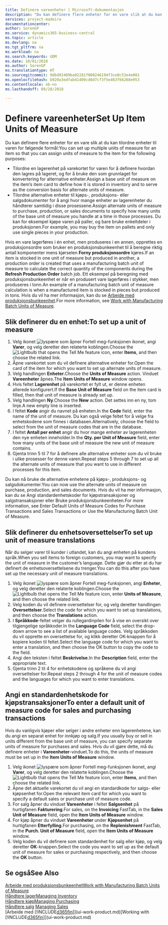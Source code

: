 ```yaml
---
title: Definere vareenheter | Microsoft-dokumentasjon
description: "Du kan definere flere enheter for en vare slik at du kan tilordne enheter til varen for følgende formål."
services: project-madeira
documentationcenter: 
author: SorenGP
ms.service: dynamics365-business-central
ms.topic: article
ms.devlang: na
ms.tgt_pltfrm: na
ms.workload: na
ms.search.keywords: UOM
ms.date: 10/01/2018
ms.author: SorenGP
ms.translationtype: HT
ms.sourcegitcommit: 9dbd92409ba02281f008246194f3ce0c53e4e001
ms.openlocfilehash: b920a3edfab41409cd8d7cf3f5e463f66268e953
ms.contentlocale: nb-no
ms.lasthandoff: 09/28/2018

---
```

# <a name="set-up-item-units-of-measure"></a><span data-ttu-id="8d307-103">Definere vareenheter</span><span class="sxs-lookup"><span data-stu-id="8d307-103">Set Up Item Units of Measure</span></span>
<span data-ttu-id="8d307-104">Du kan definere flere enheter for en vare slik at du kan tilordne enheter til varen for følgende formål:</span><span class="sxs-lookup"><span data-stu-id="8d307-104">You can set up multiple units of measure for an item so that you can assign units of measure to the item for the following purposes:</span></span>

- <span data-ttu-id="8d307-105">Tilordne en lagerenhet på varekortet for varen for å definere hvordan den lagres på lageret, og for å bruke den som grunnlaget for konvertering for alternative enheter.</span><span class="sxs-lookup"><span data-stu-id="8d307-105">Assign a base unit of measure on the item’s item card to define how it is stored in inventory and to serve as the conversion basis for alternate units of measure.</span></span>
- <span data-ttu-id="8d307-106">Tilordne alternative enheter til kjøps-, produksjons- eller salgsdokumenter for å angi hvor mange enheter av lagerenheter du håndterer samtidig i disse prosessene.</span><span class="sxs-lookup"><span data-stu-id="8d307-106">Assign alternate units of measure to purchase, production, or sales documents to specify how many units of the base unit of measure you handle at a time in those processes.</span></span> <span data-ttu-id="8d307-107">Du kan for eksempel kjøpe varen på paller, og bare bruke enkeltdeler i produksjonen.</span><span class="sxs-lookup"><span data-stu-id="8d307-107">For example, you may buy the item on pallets and only use single pieces in your production.</span></span>

<span data-ttu-id="8d307-108">Hvis en vare lagerføres i én enhet, men produseres i en annen, opprettes en produksjonsordre som bruker en produksjonsbunkeenhet til å beregne riktig antall komponenter mens kjørselen **Forny produksjonsordre** kjøres.</span><span class="sxs-lookup"><span data-stu-id="8d307-108">If an item is stocked in one unit of measure but produced in another, a production order is created that uses a manufacturing batch unit of measure to calculate the correct quantity of the components during the **Refresh Production Order** batch job.</span></span> <span data-ttu-id="8d307-109">Ett eksempel på beregning med produksjonsbunkeenhet er når en produsert vare lagerføres i stykker, men produseres i tonn.</span><span class="sxs-lookup"><span data-stu-id="8d307-109">An example of a manufacturing batch unit of measure calculation is when a manufactured item is stocked in pieces but produced in tons.</span></span> <span data-ttu-id="8d307-110">Hvis du vil ha mer informasjon, kan du se [Arbeide med produksjonsbunkeenhet](production-how-to-use-the-manufacturing-batch-unit-of-measure.md).</span><span class="sxs-lookup"><span data-stu-id="8d307-110">For more information, see [Work with Manufacturing Batch Units of Measure](production-how-to-use-the-manufacturing-batch-unit-of-measure.md).</span></span>

## <a name="to-set-up-a-unit-of-measure"></a><span data-ttu-id="8d307-111">Slik definerer du en enhet:</span><span class="sxs-lookup"><span data-stu-id="8d307-111">To set up a unit of measure</span></span>
1. <span data-ttu-id="8d307-112">Velg ikonet ![lyspære som åpner Fortell meg-funksjonen](media/ui-search/search_small.png "Fortell hva du vil gjøre") ikonet, angi **Varer**, og velg deretter den relaterte koblingen.</span><span class="sxs-lookup"><span data-stu-id="8d307-112">Choose the ![Lightbulb that opens the Tell Me feature](media/ui-search/search_small.png "Tell me what you want to do") icon, enter **Items**, and then choose the related link.</span></span>
2. <span data-ttu-id="8d307-113">Åpne varekortet som du vil definere alternative enheter for.</span><span class="sxs-lookup"><span data-stu-id="8d307-113">Open the card of the item for which you want to set up alternate units of measure.</span></span>
3. <span data-ttu-id="8d307-114">Velg handlingen **Enheter**.</span><span class="sxs-lookup"><span data-stu-id="8d307-114">Choose the **Units of Measure** action.</span></span> <span data-ttu-id="8d307-115">Vinduet **Vareenheter** åpnes.</span><span class="sxs-lookup"><span data-stu-id="8d307-115">The **Item Units of Measure** window opens.</span></span>
4. <span data-ttu-id="8d307-116">Hvis feltet **Lagerenhet** på varekortet er fylt ut, er denne enheten allerede konfigurert.</span><span class="sxs-lookup"><span data-stu-id="8d307-116">If the **Base Unit of Measure** field on the item card is filled, then that unit of measure is already set up.</span></span>
5. <span data-ttu-id="8d307-117">Velg handlingen **Ny**.</span><span class="sxs-lookup"><span data-stu-id="8d307-117">Choose the **New** action.</span></span> <span data-ttu-id="8d307-118">Det settes inn en ny, tom linje.</span><span class="sxs-lookup"><span data-stu-id="8d307-118">A new empty line is inserted.</span></span>
6. <span data-ttu-id="8d307-119">I feltet **Kode** angir du navnet på enheten.</span><span class="sxs-lookup"><span data-stu-id="8d307-119">In the **Code** field, enter the name of the unit of measure.</span></span> <span data-ttu-id="8d307-120">Du kan også velge feltet for å velge fra enhetskodene som finnes i databasen.</span><span class="sxs-lookup"><span data-stu-id="8d307-120">Alternatively, choose the field to select from the unit of measure codes that are in the database.</span></span>
7. <span data-ttu-id="8d307-121">I feltet **Antall per enhet** angir du hvor mange enheter av lagerenheten den nye enheten inneholder.</span><span class="sxs-lookup"><span data-stu-id="8d307-121">In the **Qty. per Unit of Measure** field, enter how many units of the base unit of measure the new unit of measure contains.</span></span>
8. <span data-ttu-id="8d307-122">Gjenta trinn 5 til 7 for å definere alle alternative enheter som du vil bruke i ulike prosesser for denne varen.</span><span class="sxs-lookup"><span data-stu-id="8d307-122">Repeat steps 5 through 7 to set up all the alternate units of measure that you want to use in different processes for this item.</span></span>

<span data-ttu-id="8d307-123">Du kan nå bruke de alternative enhetene på kjøps-, produksjons- og salgsdokumenter.</span><span class="sxs-lookup"><span data-stu-id="8d307-123">You can now use the alternate units of measure on purchase, production, and sales documents.</span></span> <span data-ttu-id="8d307-124">Hvis du vil ha mer informasjon, kan du se Angi standardenhetskoder for kjøpstransaksjoner og salgstransaksjoner eller Bruke produksjonsbunkeenheten.</span><span class="sxs-lookup"><span data-stu-id="8d307-124">For more information, see Enter Default Units of Measure Codes for Purchase Transactions and Sales Transactions or Use the Manufacturing Batch Unit of Measure.</span></span>

## <a name="to-set-up-unit-of-measure-translations"></a><span data-ttu-id="8d307-125">Slik definerer du enhetsoversettelser</span><span class="sxs-lookup"><span data-stu-id="8d307-125">To set up unit of measure translations</span></span>
<span data-ttu-id="8d307-126">Når du selger varer til kunder i utlandet, kan du angi enheten på kundens språk.</span><span class="sxs-lookup"><span data-stu-id="8d307-126">When you sell items to foreign customers, you may want to specify the unit of measure in the customer’s language.</span></span> <span data-ttu-id="8d307-127">Dette gjør du etter at du har definert de enhetsoversettelsene du trenger.</span><span class="sxs-lookup"><span data-stu-id="8d307-127">You can do this after you have set up the necessary unit of measure translations.</span></span>

1. <span data-ttu-id="8d307-128">Velg ikonet ![lyspære som åpner Fortell meg-funksjonen](media/ui-search/search_small.png "Fortell hva du vil gjøre"), angi **Enheter**, og velg deretter den relaterte koblingen.</span><span class="sxs-lookup"><span data-stu-id="8d307-128">Choose the ![Lightbulb that opens the Tell Me feature](media/ui-search/search_small.png "Tell me what you want to do") icon, enter **Units of Measure**, and then choose the related link.</span></span>
2. <span data-ttu-id="8d307-129">Velg koden du vil definere oversettelser for, og velg deretter handlingen **Oversettelser**.</span><span class="sxs-lookup"><span data-stu-id="8d307-129">Select the code for which you want to set up translations, and then choose the **Translations** action.</span></span>
3. <span data-ttu-id="8d307-130">I **Språkkode**-feltet velger du rullegardinpilen for å vise en oversikt over tilgjengelige språkkoder.</span><span class="sxs-lookup"><span data-stu-id="8d307-130">In the **Language Code** field, select the drop-down arrow to see a list of available language codes.</span></span> <span data-ttu-id="8d307-131">Velg språkkoden du vil opprette en oversettelse for, og klikk deretter OK-knappen for å kopiere koden til feltet.</span><span class="sxs-lookup"><span data-stu-id="8d307-131">Select the language code for which you want to enter a translation, and then choose the OK button to copy the code to the field.</span></span>
4. <span data-ttu-id="8d307-132">Angi den teksten i feltet **Beskrivelse**.</span><span class="sxs-lookup"><span data-stu-id="8d307-132">In the **Description** field, enter the appropriate text.</span></span>
5. <span data-ttu-id="8d307-133">Gjenta trinn 2 til 4 for enhetskodene og språkene du vil angi oversettelser for.</span><span class="sxs-lookup"><span data-stu-id="8d307-133">Repeat steps 2 through 4 for the unit of measure codes and the languages for which you want to enter translations.</span></span>

## <a name="to-enter-a-default-unit-of-measure-code-for-sales-and-purchasing-transactions"></a><span data-ttu-id="8d307-134">Angi en standardenhetskode for kjøpstransaksjoner</span><span class="sxs-lookup"><span data-stu-id="8d307-134">To enter a default unit of measure code for sales and purchasing transactions</span></span>
<span data-ttu-id="8d307-135">Hvis du vanligvis kjøper eller selger i andre enheter enn lagerenhetene, kan du angi en separat enhet for innkjøp og salg.</span><span class="sxs-lookup"><span data-stu-id="8d307-135">If you usually buy or sell in units different from the base unit of measure, you can specify separate units of measure for purchases and sales.</span></span> <span data-ttu-id="8d307-136">Hvis du vil gjøre dette, må du definere enheter i **Vareenheter**-vinduet.</span><span class="sxs-lookup"><span data-stu-id="8d307-136">To do this, the units of measure must be set up in the **Item Units of Measure** window.</span></span>

1. <span data-ttu-id="8d307-137">Velg ikonet ![lyspære som åpner Fortell meg-funksjonen](media/ui-search/search_small.png "Fortell hva du vil gjøre") ikonet, angi **Varer**, og velg deretter den relaterte koblingen.</span><span class="sxs-lookup"><span data-stu-id="8d307-137">Choose the ![Lightbulb that opens the Tell Me feature](media/ui-search/search_small.png "Tell me what you want to do") icon, enter **Items**, and then choose the related link.</span></span>
2. <span data-ttu-id="8d307-138">Åpne det aktuelle varekortet du vil angi en standardkode for salgs- eller kjøpsenhet for.</span><span class="sxs-lookup"><span data-stu-id="8d307-138">Open the relevant item card for which you want to specify a default sales or purchase unit of measure code.</span></span>
3. <span data-ttu-id="8d307-139">For salg åpner du vinduet **Vareenheter** i feltet **Salgsenhet** på hurtigfanen **Fakturering**.</span><span class="sxs-lookup"><span data-stu-id="8d307-139">For sales, on the **Invoicing** FastTab, in the **Sales Unit of Measure** field, open the **Item Units of Measure** window.</span></span>
4. <span data-ttu-id="8d307-140">For kjøp åpner du vinduet **Vareenheter** under **Kjøpsenhet** på hurtigfanen **Etterfylling**.</span><span class="sxs-lookup"><span data-stu-id="8d307-140">For purchasing, on the **Replenishment** FastTab, in the **Purch. Unit of Measure** field, open the **Item Units of Measure** window.</span></span>
5. <span data-ttu-id="8d307-141">Velg koden du vil definere som standardenhet for salg eller kjøp, og velg deretter **OK**-knappen.</span><span class="sxs-lookup"><span data-stu-id="8d307-141">Select the code you want to set up as the default unit of measure for sales or purchasing respectively, and then choose the **OK** button.</span></span>

## <a name="see-also"></a><span data-ttu-id="8d307-142">Se også</span><span class="sxs-lookup"><span data-stu-id="8d307-142">See Also</span></span>
[<span data-ttu-id="8d307-143">Arbeide med produksjonsbunkeenhet</span><span class="sxs-lookup"><span data-stu-id="8d307-143">Work with Manufacturing Batch Units of Measure</span></span>](production-how-to-use-the-manufacturing-batch-unit-of-measure.md)  
[<span data-ttu-id="8d307-144">Håndtere lager</span><span class="sxs-lookup"><span data-stu-id="8d307-144">Managing Inventory</span></span>](inventory-manage-inventory.md)  
[<span data-ttu-id="8d307-145">Håndtere kjøp</span><span class="sxs-lookup"><span data-stu-id="8d307-145">Managing Purchasing</span></span>](purchasing-manage-purchasing.md)  
<span data-ttu-id="8d307-146">[Håndtere salg](sales-manage-sales.md)  </span><span class="sxs-lookup"><span data-stu-id="8d307-146">[Managing Sales](sales-manage-sales.md)  </span></span>  
<span data-ttu-id="8d307-147">[Arbeide med [!INCLUDE[d365fin](includes/d365fin_md.md)]](ui-work-product.md)</span><span class="sxs-lookup"><span data-stu-id="8d307-147">[Working with [!INCLUDE[d365fin](includes/d365fin_md.md)]](ui-work-product.md)</span></span>

